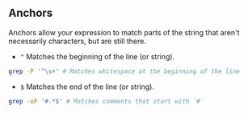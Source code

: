 ## Anchors

Anchors allow your expression to match parts of the string that aren't necessarily characters, but are still there.

- `^` Matches the beginning of the line (or string).

```bash
grep -P '^\s+' # Matches whitespace at the beginning of the line
```

- `$` Matches the end of the line (or string).

```bash
grep -oP '#.*$' # Matches comments that start with `#`
```